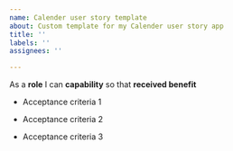 ```yaml
---
name: Calender user story template
about: Custom template for my Calender user story app
title: ''
labels: ''
assignees: ''

---
```


As a **role** I can **capability** so that **received benefit**

- Acceptance criteria 1

- Acceptance criteria 2

- Acceptance criteria 3
